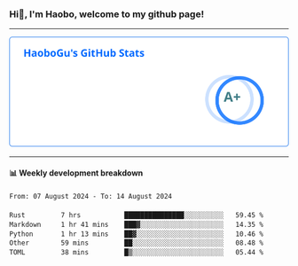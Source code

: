 <!--<h2 align="center"> Hi👋, I'm Haobo, welcome to my github page! </h2>-->
### Hi👋, I'm Haobo, welcome to my github page!
-------

<img href="https://github.com/HaoboGu" src="assets/stats.svg" alt="github stats" /> 

-------

#### 📊 **Weekly development breakdown**
<!--START_SECTION:waka-->

```txt
From: 07 August 2024 - To: 14 August 2024

Rust         7 hrs           ███████████████░░░░░░░░░░   59.45 %
Markdown     1 hr 41 mins    ███▓░░░░░░░░░░░░░░░░░░░░░   14.35 %
Python       1 hr 13 mins    ██▓░░░░░░░░░░░░░░░░░░░░░░   10.46 %
Other        59 mins         ██░░░░░░░░░░░░░░░░░░░░░░░   08.48 %
TOML         38 mins         █▒░░░░░░░░░░░░░░░░░░░░░░░   05.44 %
```

<!--END_SECTION:waka-->
<!--
backup url: https://github-readme-status-dusky-ten.vercel.app/api?username=HaoboGu&count_private=true&show_icons=true&theme=transparent&border_color=2f80ed
-->
<!--
**HaoboGu/HaoboGu** is a ✨ _special_ ✨ repository because its `README.md` (this file) appears on your GitHub profile.

Here are some ideas to get you started:

- 🔭 I’m currently working on AI-assisted programming tools
- 🌱 I’m currently learning ...
- 👯 I’m looking to collaborate on ...
- 🤔 I’m looking for help with ...
- 💬 Ask me about ...
- 📫 How to reach me: ...
- 😄 Pronouns: ...
- ⚡ Fun fact: ...
-->
